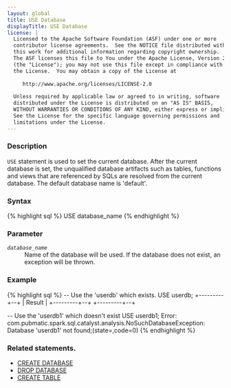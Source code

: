 ```yaml
---
layout: global
title: USE Database
displayTitle: USE Database
license: |
  Licensed to the Apache Software Foundation (ASF) under one or more
  contributor license agreements.  See the NOTICE file distributed with
  this work for additional information regarding copyright ownership.
  The ASF licenses this file to You under the Apache License, Version 2.0
  (the "License"); you may not use this file except in compliance with
  the License.  You may obtain a copy of the License at
 
     http://www.apache.org/licenses/LICENSE-2.0
 
  Unless required by applicable law or agreed to in writing, software
  distributed under the License is distributed on an "AS IS" BASIS,
  WITHOUT WARRANTIES OR CONDITIONS OF ANY KIND, either express or implied.
  See the License for the specific language governing permissions and
  limitations under the License.
---
```


### Description
`USE` statement is used to set the current database. After the current database is set,
the unqualified database artifacts such as tables, functions and views that are 
referenced by SQLs are resolved from the current database. 
The default database name is 'default'.

### Syntax
{% highlight sql %}
USE database_name
{% endhighlight %}

### Parameter

<dl>
  <dt><code><em>database_name</em></code></dt>
  <dd>
     Name of the database will be used. If the database does not exist, an exception will be thrown.
  </dd>
</dl>

### Example
{% highlight sql %}
-- Use the 'userdb' which exists.
USE userdb;
+---------+--+
| Result  |
+---------+--+
+---------+--+

-- Use the 'userdb1' which doesn't exist
USE userdb1;
Error: com.pubmatic.spark.sql.catalyst.analysis.NoSuchDatabaseException: Database 'userdb1' not found;(state=,code=0)
{% endhighlight %}

### Related statements.
- [CREATE DATABASE](sql-ref-syntax-ddl-create-database.html)
- [DROP DATABASE](sql-ref-syntax-ddl-drop-database.html)
- [CREATE TABLE ](sql-ref-syntax-ddl-create-table.html)

